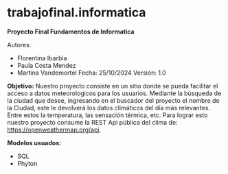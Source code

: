 # trabajofinal.informatica
**Proyecto Final Fundamentos de Informatica**

Autores:
  - Florentina Ibarbia
  - Paula Costa Mendez
  - Martina Vandemortel
Fecha: 25/10/2024
Versión: 1.0

**Objetivo:**
Nuestro proyecto consiste en un sitio donde se pueda facilitar el acceso a datos meteorologicos para los usuarios.
Mediante la búsqueda de la ciudad que desee, ingresando en el buscador del proyecto el nombre de la Ciudad, este le devolverá los datos climáticos del día más relevantes. Entre estos la temperatura, las sensación térmica, etc. 
Para lograr esto nuestro proyecto consume la REST Api pública del clima de:  https://openweathermap.org/api.

**Modelos usuados:**
- SQL
- Phyton

